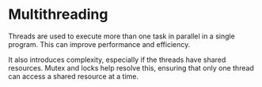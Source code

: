 # Multithreading

Threads are used to execute more than one task in parallel in a single program. This can improve performance and efficiency.

It also introduces complexity, especially if the threads have shared resources. Mutex and locks help resolve this, ensuring that only one thread can access a shared resource at a time.